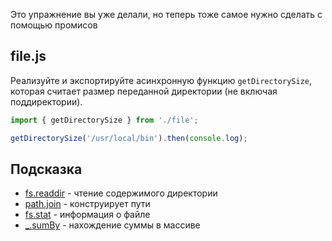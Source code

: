 Это упражнение вы уже делали, но теперь тоже самое нужно сделать с помощью промисов

## file.js

Реализуйте и экспортируйте асинхронную функцию `getDirectorySize`, которая считает размер переданной директории (не включая поддиректории).

```js
import { getDirectorySize } from './file';

getDirectorySize('/usr/local/bin').then(console.log);
```

## Подсказка

* [fs.readdir](https://nodejs.org/api/fs.html#fs_fspromises_readdir_path_options) - чтение содержимого директории
* [path.join](https://nodejs.org/api/path.html#path_path_join_paths) - конструирует пути
* [fs.stat](https://nodejs.org/api/fs.html#fs_fspromises_stat_path_options) - информация о файле
* [_.sumBy](https://lodash.com/docs/4.17.11#sumBy) - нахождение суммы в массиве
